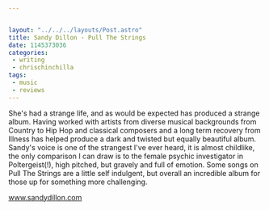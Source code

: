 ```yaml
---


layout: "../../../layouts/Post.astro"
title: Sandy Dillon - Pull The Strings
date: 1145373036
categories:
 - writing
 - chrischinchilla
tags: 
 - music 
 - reviews
---
```


She's had a strange life, and as would be expected has produced a strange album. Having worked with artists from diverse musical backgrounds from Country to Hip Hop and classical composers and a long term recovery from Illness has helped produce a dark and twisted but equally beautiful album. Sandy's voice is one of the strangest I've ever heard, it is almost childlike, the only comparison I can draw is to the female psychic investigator in Poltergeist(!), high pitched, but gravely and full of emotion. Some songs on Pull The Strings are a little self indulgent, but overall an incredible album for those up for something more challenging.

<a href='https://www.sandydillon.com' target='_blank'>www.sandydillon.com</a>
